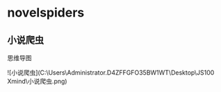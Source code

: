 # novelspiders
## 小说爬虫

思维导图

![小说爬虫](C:\Users\Administrator.D4ZFFGFO35BW1WT\Desktop\JS100 Xmind\小说爬虫.png)
